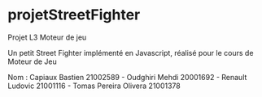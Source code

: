 # projetStreetFighter
Projet L3 Moteur de jeu 

Un petit Street Fighter implémenté en Javascript, réalisé pour le cours de Moteur de Jeu

Nom : Capiaux Bastien 21002589 - Oudghiri Mehdi 20001692 - Renault Ludovic 21001116 - Tomas Pereira Olivera 21001378